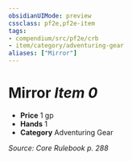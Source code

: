 ```yaml
---
obsidianUIMode: preview
cssclass: pf2e,pf2e-item
tags:
- compendium/src/pf2e/crb
- item/category/adventuring-gear
aliases: ["Mirror"]
---
```

# Mirror *Item 0*  

- **Price** 1 gp
- **Hands** 1
- **Category** Adventuring Gear



*Source: Core Rulebook p. 288*